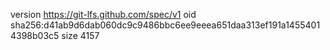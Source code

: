version https://git-lfs.github.com/spec/v1
oid sha256:d41ab9d6dab060dc9c9486bbc6ee9eeea651daa313ef191a14554014398b03c5
size 4157
